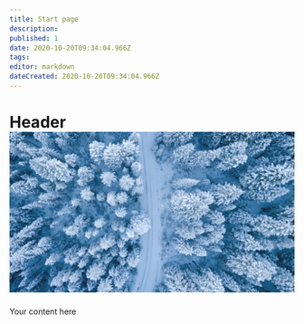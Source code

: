```yaml
---
title: Start page
description: 
published: 1
date: 2020-10-20T09:34:04.966Z
tags: 
editor: markdown
dateCreated: 2020-10-20T09:34:04.966Z
---
```


# Header![pexels-ruvim-miksanskiy-1438761.jpg](/pexels-ruvim-miksanskiy-1438761.jpg)
Your content here